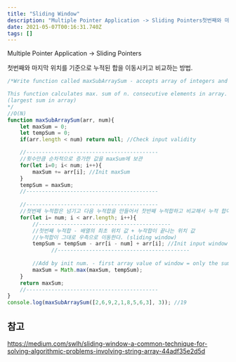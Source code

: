 ```yaml
---
title: "Sliding Window"
description: "Multiple Pointer Application -> Sliding Pointers첫번째와 마지막 위치를 기준으로 누적된 합을 이동시키고 비교하는 방법. "
date: 2021-05-07T00:16:31.740Z
tags: []
---
```

Multiple Pointer Application -> Sliding Pointers

첫번째와 마지막 위치를 기준으로 누적된 합을 이동시키고 비교하는 방법. 

```js
/*Write function called maxSubArraySum - accepts array of integers and number n.

This function calculates max. sum of n. consecutive elements in array. 
(largest sum in array)
*/
//O(N)
function maxSubArraySum(arr, num){
    let maxSum = 0;
    let tempSum = 0;
    if(arr.length < num) return null; //Check input validity

    //------------------------------------------
    //횟수만큼 순차적으로 증가한 값을 maxSum에 보관
    for(let i=0; i< num; i++){
        maxSum += arr[i]; //Init maxSum
    }
    tempSum = maxSum;
    //------------------------------------------
    
    //------------------------------------------
    //첫번째 누적합은 넘기고 다음 누적합을 만들어서 찻반째 누적합하고 비교해서 누적 합이 큰 값을 리턴 
    for(let i= num; i < arr.length; i++){
        //------------------------------------------
        //첫번째 누적합 - 배열의 최초 위치 값 + 누작합이 끝나는 위치 값
        //누적합이 그대로 우측으로 이동한다. (sliding window) 
        tempSum = tempSum - arr[i - num] + arr[i]; //Init input window
			  //------------------------------------------	
      
        //Add by init num. - first array value of window = only the sum of window.   
        maxSum = Math.max(maxSum, tempSum);
    }
    return maxSum;
    //------------------------------------------
} 
console.log(maxSubArraySum([2,6,9,2,1,8,5,6,3], 3)); //19
```

## 참고
https://medium.com/swlh/sliding-window-a-common-technique-for-solving-algorithmic-problems-involving-string-array-44adf35e2d5d